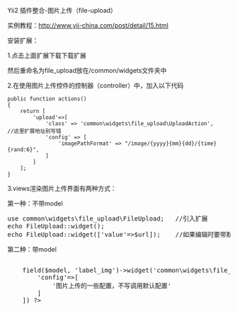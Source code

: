 Yii2 插件整合-图片上传（file-upload）

实例教程：http://www.yii-china.com/post/detail/15.html

安装扩展：

1.点击上面扩展下载下载扩展

然后重命名为file_upload放在/common/widgets文件夹中

2.在使用图片上传控件的控制器（controller）中，加入以下代码

    public function actions()
    {
        return [
            'upload'=>[
                'class' => 'common\widgets\file_upload\UploadAction',     //这里扩展地址别写错
                'config' => [
                    'imagePathFormat' => "/image/{yyyy}{mm}{dd}/{time}{rand:6}",
                ]
            ]
        ];
    }
    
3.views渲染图片上传界面有两种方式：

第一种：不带model

<pre>
use common\widgets\file_upload\FileUpload;   //引入扩展
echo FileUpload::widget();
echo FileUpload::widget(['value'=>$url]);    //如果编辑时要带默认图，$url为图片路径
</pre>

第二种：带model

<pre>
<?php $form = ActiveForm::begin(); ?>
    <?= $form->field($model, 'label_img')->widget('common\widgets\file_upload\FileUpload',[
        'config'=>[
            '图片上传的一些配置，不写调用默认配置'
        ]
    ]) ?>
<?php ActiveForm::end(); ?>
</pre>

